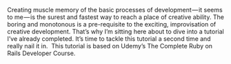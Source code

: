Creating muscle memory of the basic processes of development — it seems to me — is the surest and fastest way to reach a place of creative ability. The boring and monotonous is a pre-requisite to the exciting, improvisation of creative development. That’s why I’m sitting here about to dive into a tutorial I’ve already completed. It’s time to tackle this tutorial a second time and really nail it in. 
This tutorial is based on Udemy’s The Complete Ruby on Rails Developer Course.
